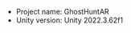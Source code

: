 <!-- UNITY CODE ASSIST INSTRUCTIONS START -->
- Project name: GhostHuntAR
- Unity version: Unity 2022.3.62f1
<!-- UNITY CODE ASSIST INSTRUCTIONS END -->